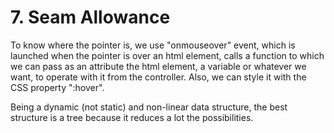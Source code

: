 # 7. Seam Allowance

To know where the pointer is, we use "onmouseover" event, which is launched when the pointer is over an html element, calls a function to which we can pass as an attribute the html element, a variable or whatever we want, to operate with it from the controller.
Also, we can style it with the CSS property ":hover".

Being a dynamic (not static) and non-linear data structure, the best structure is a tree because it reduces a lot the possibilities.
